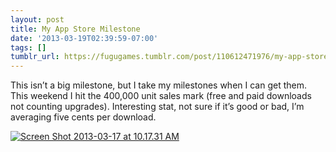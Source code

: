 ```yaml
---
layout: post
title: My App Store Milestone
date: '2013-03-19T02:39:59-07:00'
tags: []
tumblr_url: https://fugugames.tumblr.com/post/110612471976/my-app-store-milestone
---
```

This isn’t a big milestone, but I take my milestones when I can get them. This weekend I hit the 400,000 unit sales mark (free and paid downloads not counting upgrades). Interesting stat, not sure if it’s good or bad, I’m averaging five cents per download.

[![Screen Shot 2013-03-17 at 10.17.31 AM](http://itshardtofondlepenguins.com/wp-content/uploads/2013/03/Screen-Shot-2013-03-17-at-10.17.31-AM.png)](http://itshardtofondlepenguins.com/wp-content/uploads/2013/03/Screen-Shot-2013-03-17-at-10.17.31-AM.png)

